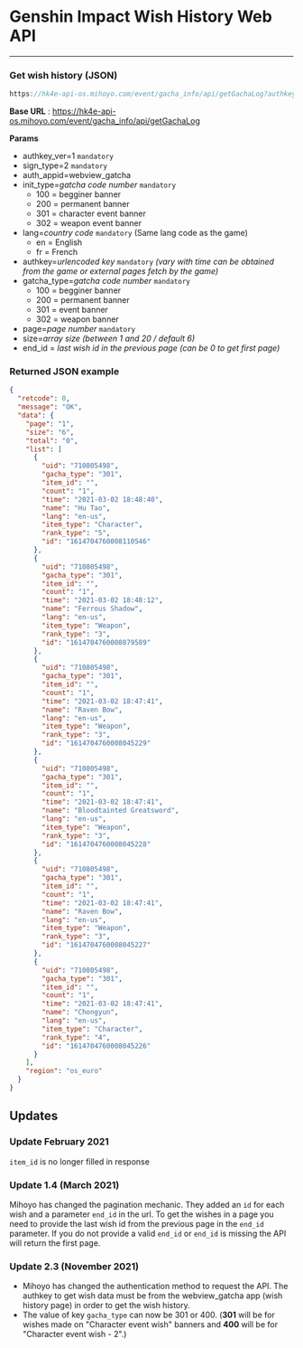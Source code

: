 # Genshin Impact Wish History Web API

---

### Get wish history (JSON)

```jsx
https://hk4e-api-os.mihoyo.com/event/gacha_info/api/getGachaLog?authkey_ver=1&sign_type=2&auth_appid=webview_gacha&init_type=301&lang=en&authkey=XXXXXXXXXXXXXXXXXXXXXXXXXXXXXX&gacha_type=301&page=1&size=6&end_id=0
```

**Base URL** : https://hk4e-api-os.mihoyo.com/event/gacha_info/api/getGachaLog

**Params**

- authkey_ver=1 `mandatory`
- sign_type=2 `mandatory`
- auth_appid=webview_gatcha
- init_type=*gatcha code number* `mandatory`
    - 100 = begginer banner
    - 200 = permanent banner
    - 301 = character event banner
    - 302 = weapon event banner
- lang=*country code* `mandatory` (Same lang code as the game)
    - en = English
    - fr = French
- authkey=*urlencoded* *key* `mandatory` *(vary with time can be obtained from the game or external pages fetch by the game)*
- gatcha_type=*gatcha code number* `mandatory`
    - 100 = begginer banner
    - 200 = permanent banner
    - 301 = event banner
    - 302 = weapon banner
- page=*page number* `mandatory`
- size=*array size (between 1 and 20 / default 6)*
- end_id = *last wish id in the previous page (can be 0 to get first page)*

### **Returned JSON example**

```json
{
  "retcode": 0,
  "message": "OK",
  "data": {
    "page": "1",
    "size": "6",
    "total": "0",
    "list": [
      {
        "uid": "710805498",
        "gacha_type": "301",
        "item_id": "",
        "count": "1",
        "time": "2021-03-02 18:48:40",
        "name": "Hu Tao",
        "lang": "en-us",
        "item_type": "Character",
        "rank_type": "5",
        "id": "1614704760008110546"
      },
      {
        "uid": "710805498",
        "gacha_type": "301",
        "item_id": "",
        "count": "1",
        "time": "2021-03-02 18:48:12",
        "name": "Ferrous Shadow",
        "lang": "en-us",
        "item_type": "Weapon",
        "rank_type": "3",
        "id": "1614704760008079589"
      },
      {
        "uid": "710805498",
        "gacha_type": "301",
        "item_id": "",
        "count": "1",
        "time": "2021-03-02 18:47:41",
        "name": "Raven Bow",
        "lang": "en-us",
        "item_type": "Weapon",
        "rank_type": "3",
        "id": "1614704760008045229"
      },
      {
        "uid": "710805498",
        "gacha_type": "301",
        "item_id": "",
        "count": "1",
        "time": "2021-03-02 18:47:41",
        "name": "Bloodtainted Greatsword",
        "lang": "en-us",
        "item_type": "Weapon",
        "rank_type": "3",
        "id": "1614704760008045228"
      },
      {
        "uid": "710805498",
        "gacha_type": "301",
        "item_id": "",
        "count": "1",
        "time": "2021-03-02 18:47:41",
        "name": "Raven Bow",
        "lang": "en-us",
        "item_type": "Weapon",
        "rank_type": "3",
        "id": "1614704760008045227"
      },
      {
        "uid": "710805498",
        "gacha_type": "301",
        "item_id": "",
        "count": "1",
        "time": "2021-03-02 18:47:41",
        "name": "Chongyun",
        "lang": "en-us",
        "item_type": "Character",
        "rank_type": "4",
        "id": "1614704760008045226"
      }
    ],
    "region": "os_euro"
  }
}
```
## Updates

### Update February 2021 
`item_id` is no longer filled in response

### Update 1.4 (March 2021)
Mihoyo has changed the pagination mechanic. They added an `id` for each wish and a parameter `end_id` in the url. To get the wishes in a page you need to provide the last wish id from the previous page in the `end_id` parameter. If you do not provide a valid `end_id` or `end_id` is missing the API will return the first page.

### Update 2.3 (November 2021)
- Mihoyo has changed the authentication method to request the API. The authkey to get wish data must be from the webview_gatcha app (wish history page) in order to get the wish history.
- The value of key `gacha_type` can now be 301 or 400. (**301** will be for wishes made on "Character event wish" banners and **400** will be for "Character event wish - 2".)
